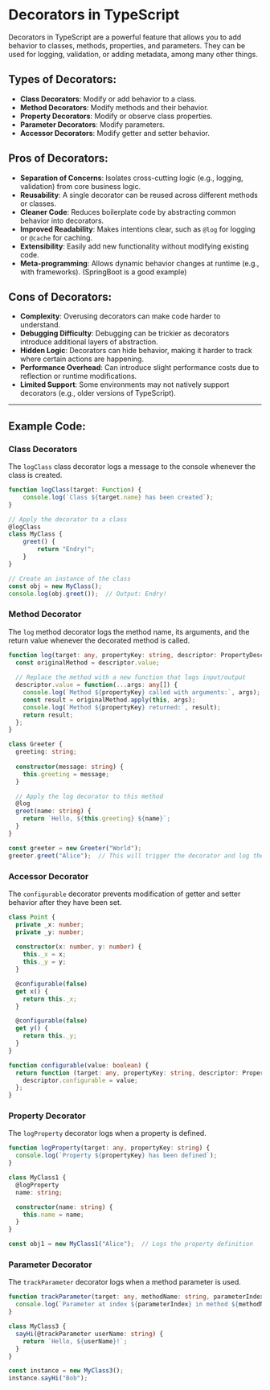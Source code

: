 # Decorators in TypeScript

Decorators in TypeScript are a powerful feature that allows you to add behavior to classes, methods, properties, and parameters. They can be used for logging, validation, or adding metadata, among many other things.

## Types of Decorators:

- **Class Decorators**: Modify or add behavior to a class.
- **Method Decorators**: Modify methods and their behavior.
- **Property Decorators**: Modify or observe class properties.
- **Parameter Decorators**: Modify parameters.
- **Accessor Decorators**: Modify getter and setter behavior.

## Pros of Decorators:

- **Separation of Concerns**: Isolates cross-cutting logic (e.g., logging, validation) from core business logic.
- **Reusability**: A single decorator can be reused across different methods or classes.
- **Cleaner Code**: Reduces boilerplate code by abstracting common behavior into decorators.
- **Improved Readability**: Makes intentions clear, such as `@log` for logging or `@cache` for caching.
- **Extensibility**: Easily add new functionality without modifying existing code.
- **Meta-programming**: Allows dynamic behavior changes at runtime (e.g., with frameworks). (SpringBoot is a good example)

## Cons of Decorators:

- **Complexity**: Overusing decorators can make code harder to understand.
- **Debugging Difficulty**: Debugging can be trickier as decorators introduce additional layers of abstraction.
- **Hidden Logic**: Decorators can hide behavior, making it harder to track where certain actions are happening.
- **Performance Overhead**: Can introduce slight performance costs due to reflection or runtime modifications.
- **Limited Support**: Some environments may not natively support decorators (e.g., older versions of TypeScript).

---

## Example Code:

### Class Decorators

The `logClass` class decorator logs a message to the console whenever the class is created.

```typescript
function logClass(target: Function) {
    console.log(`Class ${target.name} has been created`);
}

// Apply the decorator to a class
@logClass
class MyClass {
    greet() {
        return "Endry!";
    }
}

// Create an instance of the class
const obj = new MyClass();
console.log(obj.greet());  // Output: Endry!

```

### Method Decorator

The `log` method decorator logs the method name, its arguments, and the return value whenever the decorated method is called.

```typescript
function log(target: any, propertyKey: string, descriptor: PropertyDescriptor) {
  const originalMethod = descriptor.value;
  
  // Replace the method with a new function that logs input/output
  descriptor.value = function(...args: any[]) {
    console.log(`Method ${propertyKey} called with arguments:`, args);
    const result = originalMethod.apply(this, args);
    console.log(`Method ${propertyKey} returned:`, result);
    return result;
  };
}

class Greeter {
  greeting: string;
  
  constructor(message: string) {
    this.greeting = message;
  }

  // Apply the log decorator to this method
  @log
  greet(name: string) {
    return `Hello, ${this.greeting} ${name}`;
  }
}

const greeter = new Greeter("World");
greeter.greet("Alice");  // This will trigger the decorator and log the method call

```

### Accessor Decorator

The `configurable` decorator prevents modification of getter and setter behavior after they have been set.

```typescript
class Point {
  private _x: number;
  private _y: number;
  
  constructor(x: number, y: number) {
    this._x = x;
    this._y = y;
  }

  @configurable(false)
  get x() {
    return this._x;
  }

  @configurable(false)
  get y() {
    return this._y;
  }
}

function configurable(value: boolean) {
  return function (target: any, propertyKey: string, descriptor: PropertyDescriptor) {
    descriptor.configurable = value;
  };
}

```
### Property Decorator

The `logProperty` decorator logs when a property is defined.

```typescript
function logProperty(target: any, propertyKey: string) {
  console.log(`Property ${propertyKey} has been defined`);
}

class MyClass1 {
  @logProperty
  name: string;

  constructor(name: string) {
    this.name = name;
  }
}

const obj1 = new MyClass1("Alice");  // Logs the property definition

```

### Parameter Decorator

The `trackParameter` decorator logs when a method parameter is used.

```typescript
function trackParameter(target: any, methodName: string, parameterIndex: number) {
  console.log(`Parameter at index ${parameterIndex} in method ${methodName} is tracked`);
}

class MyClass3 {
  sayHi(@trackParameter userName: string) {
    return `Hello, ${userName}!`;
  }
}

const instance = new MyClass3();
instance.sayHi("Bob");

```